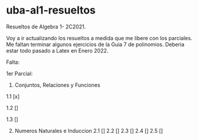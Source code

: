 # uba-al1-resueltos
Resueltos de Algebra 1- 2C2021.

Voy a ir actualizando los resueltos a medida que me libere con los parciales. Me faltan terminar algunos ejercicios de la Guia 7 de polinomios. Deberia estar todo pasado a Latex en Enero 2022.

Falta:

1er Parcial:

1. Conjuntos, Relaciones y Funciones

1.1 [x]

1.2 []

1.3 []

2. Numeros Naturales e Induccion
2.1 [] 
2.2 []
2.3 []
2.4 []
2.5 []
